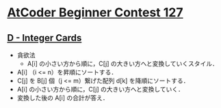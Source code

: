 # [AtCoder Beginner Contest 127](https://atcoder.jp/contests/abc127)

## [D - Integer Cards](https://atcoder.jp/contests/abc127/tasks/abc127_d)
- 貪欲法
	- A[i] の小さい方から順に，C[j] の大きい方へと変換していくスタイル．
- A[i] （i <= n）を昇順にソートする．
- C[j] を B[j] 個（j <= m）繋げた配列 d[k] を降順にソートする．
- A[i] の小さい方から順に，C[j] の大きい方へと変換していく．
- 変換した後の A[i] の合計が答え．
